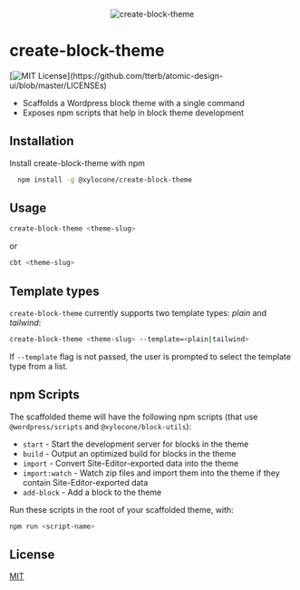 <p align="center">
    <img src="https://xylocone.files.wordpress.com/2022/05/logo.png" alt="create-block-theme">
</p>

# create-block-theme

[![MIT License](https://img.shields.io/apm/l/atomic-design-ui.svg?)](https://github.com/tterb/atomic-design-ui/blob/master/LICENSEs)

- Scaffolds a Wordpress block theme with a single command
- Exposes npm scripts that help in block theme development

## Installation

Install create-block-theme with npm

```bash
  npm install -g @xylocone/create-block-theme
```

## Usage

```bash
create-block-theme <theme-slug>
```

or

```bash
cbt <theme-slug>
```

## Template types

`create-block-theme` currently supports two template types: _plain_ and _tailwind_:

```bash
create-block-theme <theme-slug> --template=<plain|tailwind>
```

If `--template` flag is not passed, the user is prompted to select the template type from a list.

## npm Scripts

The scaffolded theme will have the following npm scripts (that use `@wordpress/scripts` and `@xylocone/block-utils`):

- `start` - Start the development server for blocks in the theme
- `build` - Output an optimized build for blocks in the theme
- `import` - Convert Site-Editor-exported data into the theme
- `import:watch` - Watch zip files and import them into the theme if they contain Site-Editor-exported data
- `add-block` - Add a block to the theme

Run these scripts in the root of your scaffolded theme, with:

```bash
npm run <script-name>
```

## License

[MIT](https://choosealicense.com/licenses/mit/)
